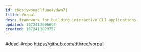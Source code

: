 ```yaml
---
id: z6csjywoeaclfuue4vdwn7j
title: Vorpal
desc: framework for building interactive CLI applications
updated: 1672412006693
created: 1672411823757
---
```


#dead
#repo https://github.com/dthree/vorpal